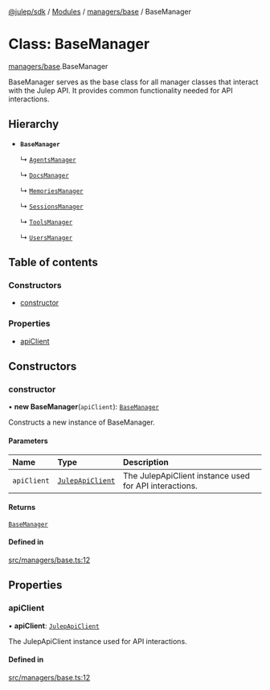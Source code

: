 [@julep/sdk](../README.md) / [Modules](../modules.md) / [managers/base](../modules/managers_base.md) / BaseManager

# Class: BaseManager

[managers/base](../modules/managers_base.md).BaseManager

BaseManager serves as the base class for all manager classes that interact with the Julep API.
It provides common functionality needed for API interactions.

## Hierarchy

- **`BaseManager`**

  ↳ [`AgentsManager`](managers_agent.AgentsManager.md)

  ↳ [`DocsManager`](managers_doc.DocsManager.md)

  ↳ [`MemoriesManager`](managers_memory.MemoriesManager.md)

  ↳ [`SessionsManager`](managers_session.SessionsManager.md)

  ↳ [`ToolsManager`](managers_tool.ToolsManager.md)

  ↳ [`UsersManager`](managers_user.UsersManager.md)

## Table of contents

### Constructors

- [constructor](managers_base.BaseManager.md#constructor)

### Properties

- [apiClient](managers_base.BaseManager.md#apiclient)

## Constructors

### constructor

• **new BaseManager**(`apiClient`): [`BaseManager`](managers_base.BaseManager.md)

Constructs a new instance of BaseManager.

#### Parameters

| Name | Type | Description |
| :------ | :------ | :------ |
| `apiClient` | [`JulepApiClient`](api_JulepApiClient.JulepApiClient.md) | The JulepApiClient instance used for API interactions. |

#### Returns

[`BaseManager`](managers_base.BaseManager.md)

#### Defined in

[src/managers/base.ts:12](https://github.com/julep-ai/julep/blob/e84fdb1ee0642106a94af57ab290bd92869e4bbb/sdks/ts/src/managers/base.ts#L12)

## Properties

### apiClient

• **apiClient**: [`JulepApiClient`](api_JulepApiClient.JulepApiClient.md)

The JulepApiClient instance used for API interactions.

#### Defined in

[src/managers/base.ts:12](https://github.com/julep-ai/julep/blob/e84fdb1ee0642106a94af57ab290bd92869e4bbb/sdks/ts/src/managers/base.ts#L12)
